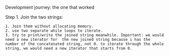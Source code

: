 Development journey: the one that worked

Step 1. Join the two strings:

	1. Join them without allocating memory.
 	2. use two separate while loops to iterate.
  	3. try to print/write the joined string meanwhile. Important: we would need a new iterator for 	the new joined string because i has the number of the concatenated string, not 0. to iterate through the whole string, we would need a new iterator that starts from 0.
